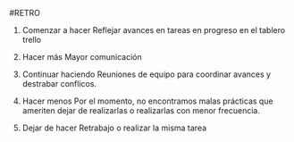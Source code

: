 #RETRO

1. Comenzar a hacer
    Reflejar avances en tareas en progreso en el tablero trello

2. Hacer más
    Mayor comunicación

3. Continuar haciendo
    Reuniones de equipo para coordinar avances y destrabar conflicos.

4. Hacer menos
    Por el momento, no encontramos malas prácticas que ameriten dejar de realizarlas o realizarlas con menor frecuencia.

5. Dejar de hacer
    Retrabajo o realizar la misma tarea

